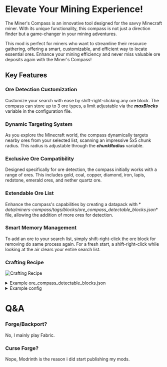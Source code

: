 # Elevate Your Mining Experience!

The Miner's Compass is an innovative tool designed for the savvy Minecraft miner. With its unique functionality, this
compass is not just a direction finder but a game-changer in your mining adventures.

This mod is perfect for miners who want to streamline their resource gathering, offering a smart, customizable, and
efficient way to locate essential ores. Enhance your mining efficiency and never miss valuable ore deposits again with
the Miner's Compass!

## Key Features

### Ore Detection Customization

Customize your search with ease by shift-right-clicking any ore block. The compass can store up to 3 ore types, a limit
adjustable via the **_maxBlocks_** variable in the configuration file.

### Dynamic Targeting System

As you explore the Minecraft world, the compass dynamically targets nearby ores from your selected list, scanning an
impressive 5x5 chunk radius. This radius is adjustable through the **_chunkRadius_** variable.

### Exclusive Ore Compatibility

Designed specifically for ore detection, the compass initially works with a range of ores. This includes gold, coal,
copper, diamond, iron, lapis, redstone, emerald ores, and nether quartz ore.

### Extendable Ore List

Enhance the compass's capabilities by creating a datapack with *
*_data/miners-compass/tags/blocks/ore_compass_detectable_blocks.json_** file, allowing the addition of more ores for
detection.

### Smart Memory Management

To add an ore to your search list, simply shift-right-click the ore block for removing do same process again. For a
fresh start, a shift-right-click while looking at the air clears your entire search list.

### Crafting Recipe

![Crafting Recipe](https://cdn.modrinth.com/data/tPs9k0db/images/911f5ac3881396fe92675c434f9a6ad87eaaa68e.png)

<details>
<summary>Example ore_compass_detectable_blocks.json</summary>

```
{
  "replace": false,
  "values": [
    "#minecraft:gold_ores",
    "#minecraft:coal_ores",
    "#minecraft:copper_ores",
    "#minecraft:diamond_ores",
    "#minecraft:iron_ores",
    "#minecraft:lapis_ores",
    "#minecraft:redstone_ores",
    "#minecraft:emerald_ores",
    "minecraft:nether_quartz_ore"
  ]
}
```

</details>

<details>
<summary>Example config</summary>

```
{
    //The entity's chunk, 1 = 3x3 chunks around the entity, 2 = 5x5 etc...
    "chunkRadius": 2,
    //Max holdable ore block amount
    "maxBlocks": 3
}
```

</details>

# Q&A

### Forge/Backport?

No, I mainly play Fabric.

### Curse Forge?

Nope, Modrinth is the reason i did start publishing my mods.
